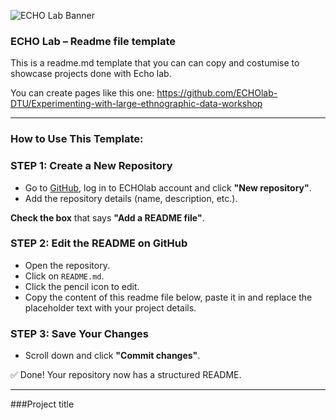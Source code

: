 

![ECHO Lab Banner](path/to/your/image.png)  

### ECHO Lab – Readme file template
This is a readme.md template that you can can copy and costumise to showcase projects done with Echo lab. 

You can create pages like this one: https://github.com/ECHOlab-DTU/Experimenting-with-large-ethnographic-data-workshop

---
### How to Use This Template:  

### STEP 1: Create a New Repository  
- Go to [GitHub](https://github.com), log in to ECHOlab account and click **"New repository"**.  
- Add the repository details (name, description, etc.).  

**Check the box** that says **"Add a README file"**.  

### STEP 2: Edit the README on GitHub  
- Open the repository.  
- Click on `README.md`.  
- Click the pencil icon to edit.
- Copy the content of this readme file below, paste it in and replace the placeholder text with your project details.

### STEP 3: Save Your Changes  
- Scroll down and click **"Commit changes"**.  

✅ Done! Your repository now has a structured README. 

---  

###Project title


